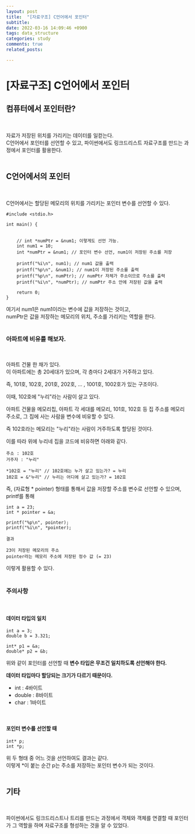 ```yaml
---
layout: post
title:  "[자료구조] C언어에서 포인터"
subtitle:
date: 2022-03-16 14:09:46 +0900
tags: data_structure
categories: study
comments: true
related_posts:

---
```


# [자료구조] C언어에서 포인터<Br/>

## 컴퓨터에서 포인터란?<br/>
<br/>

자료가 저장된 위치를 가리키는 데이터를 일컫는다.<br/>
C언어에서 포인터를 선언할 수 있고, 파이썬에서도 링크드리스트 자료구조를 만드는 과정에서 포인터를 활용한다.<br/>
<br/>

## C언어에서의 포인터<br/>
<br/>

C언어에서는 할당된 메모리의 위치를 가리키는 포인터 변수를 선언할 수 있다.<br/>

```
#include <stdio.h>

int main() {

   
    // int *numPtr = &num1; 이렇게도 선언 가능.
    int num1 = 10;
    int *numPtr = &num1; // 포인터 변수 선언, num1이 저장된 주소를 저장

    printf("%i\n", num1); // num1 값을 출력
    printf("%p\n", &num1); // num1이 저장된 주소를 출력
    printf("%p\n", numPtr); // numPtr 자체가 주소이므로 주소를 출력
    printf("%i\n", *numPtr); // numPtr 주소 안에 저장된 값을 출력

    return 0;
}
```

여기서 num1은 num1이라는 변수에 값을 저장하는 것이고, <br/>
numPtr은 값을 저장하는 메모리의 위치, 주소를 가리키는 역할을 한다.<br/>
<br/>

### 아파트에 비유를 해보자.<br/>
<br/>

아파트 건물 한 채가 있다.<br/>
이 아파트에는 총 20세대가 있으며, 각 층마다 2세대가 거주하고 있다.<br/>

즉, 101호, 102호, 201호, 202호, ... , 1001호, 1002호가 있는 구조이다.<br/>

이때, 102호에 "누리"라는 사람이 살고 있다.<br/>

아파트 건물을 메모리칩, 아파트 각 세대를 메모리, 101호, 102호 등 집 주소를 메모리 주소로, 그 집에 사는 사람을 변수에 비유할 수 있다.<br/>

즉 102호라는 메모리는 "누리"라는 사람이 거주하도록 할당된 것이다.<br/>

이를 따라 위에 누리네 집을 코드에 비유하면 아래와 같다.<br/>
```
주소 : 102호
거주자 : "누리"

*102호 = "누리" // 102호에는 누가 살고 있는가? = 누리
102호 = &"누리" // 누리는 어디에 살고 있는가? = 102호
```

즉, (자료형 * pointer) 형태를 통해서 값을 저장할 주소를 변수로 선언할 수 있으며, printf를 통해

```
int a = 23;
int * pointer = &a;

printf("%p\n", pointer);
printf("%i\n", *pointer);

결과

23이 저장된 메모리의 주소
pointer라는 메모리 주소에 저장된 정수 값 (= 23)
```

이렇게 활용할 수 있다.<br/>
<br/>

### 주의사항<br/>
<br/>

#### 데이터 타입의 일치<br/>

```
int a = 3;
double b = 3.321;

int* p1 = &a;
double* p2 = &b;
```
위와 같이 포인터를 선언할 때 **변수 타입은 무조건 일치하도록 선언해야 한다.<br/>**

**데이터 타입마다 할당되는 크기가 다르기 때문이다.<br/>**

- int : 4바이트
- double : 8바이트
- char : 1바이트

<br/>

#### 포인터 변수를 선언할 때<br/>

```
int* p;
int *p;
```
위 두 형태 중 어느 것을 선언하여도 결과는 같다.<br/>
이렇게 *이 붙는 순간 p는 주소를 저장하는 포인터 변수가 되는 것이다.<br/>
<br/>

## 기타<br/>
<br/>

파이썬에서도 링크드리스트나 트리를 만드는 과정에서 객체와 객체를 연결할 때 포인터가 그 역할을 하며 자료구조를 형성하는 것을 알 수 있었다.<br/>

